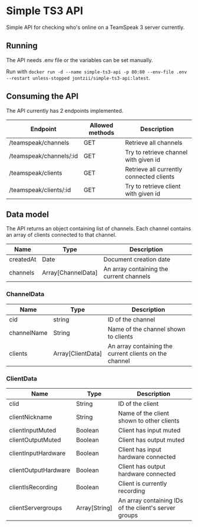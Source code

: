 # Simple TS3 API

Simple API for checking who's online on a TeamSpeak 3 server currently.

## Running

The API needs .env file or the variables can be set manually.

Run with `docker run -d --name simple-ts3-api -p 80:80 --env-file .env --restart unless-stopped jontzii/simple-ts3-api:latest`.

## Consuming the API

The API currently has 2 endpoints implemented.

|Endpoint|Allowed methods|Description|
|--|--|--|
|/teamspeak/channels|GET|Retrieve all channels|
|/teamspeak/channels/:id|GET|Try to retrieve channel with given id|
|/teamspeak/clients|GET|Retrieve all currently connected clients|
|/teamspeak/clients/:id|GET|Try to retrieve client with given id|

## Data model

The API returns an object containing list of channels. Each channel contains an array of clients connected to that channel.

|Name|Type|Description|
|--|--|--|
|createdAt|Date|Document creation date|
|channels|Array[ChannelData]|An array containing the current channels|

### ChannelData

|Name|Type|Description|
|--|--|--|
|cid|string|ID of the channel|
|channelName|String|Name of the channel shown to clients|
|clients|Array[ClientData]|An array containing the current clients on the channel|

### ClientData

|Name|Type|Description|
|--|--|--|
|clid|String|ID of the client|
|clientNickname|String|Name of the client shown to other clients|
|clientInputMuted|Boolean|Client has input muted|
|clientOutputMuted|Boolean|Client has output muted|
|clientInputHardware|Boolean|Client has input hardware connected|
|clientOutputHardware|Boolean|Client has output hardware connected|
|clientIsRecording|Boolean|Client is currently recording|
|clientServergroups|Array[String]|An array containing IDs of the client's server groups|
